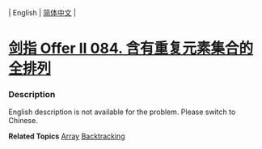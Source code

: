 | English | [简体中文](README.md) |

# [剑指 Offer II 084. 含有重复元素集合的全排列 ](https://leetcode.cn/problems/7p8L0Z)
 ### Description
<p>English description is not available for the problem. Please switch to Chinese.</p>

**Related Topics**  [Array](https://leetcode.cn/tag/array) [Backtracking](https://leetcode.cn/tag/backtracking) 